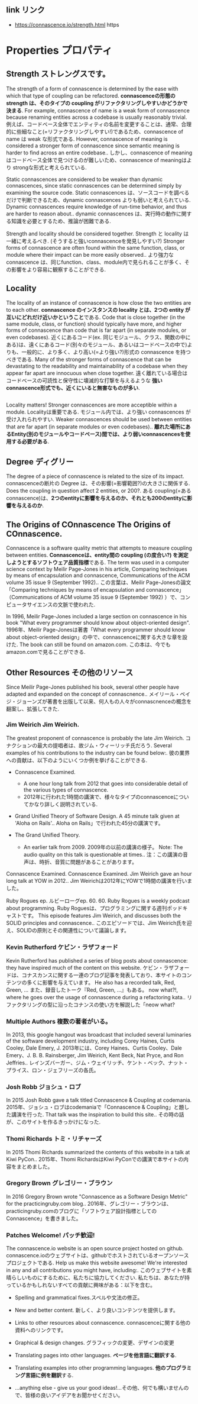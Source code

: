 ## link リンク

- https://connascence.io/strength.html https

# Properties プロパティ

## Strength ストレングスです。

The strength of a form of connascence is determined by the ease with which that type of coupling can be refactored.
**connascenceの形態の strength は、そのタイプの coupling がリファクタリングしやすいかどうかで決まる**.
For example, connascence of name is a weak form of connascence because renaming entities across a codebase is usually reasonably trivial.
例えば、コードベース全体でエンティティの名前を変更することは、通常、合理的に些細なこと(=リファクタリングしやすい!)であるため、connascence of name は weak な形式である.
However, connascence of meaning is considered a stronger form of connascence since semantic meaning is harder to find across an entire codebase..
しかし、connascence of meaning はコードベース全体で見つけるのが難しいため、connascence of meaningはより strongな形式と考えられている.

Static connascences are considered to be weaker than dynamic connascences, since static connascences can be determined simply by examining the source code.
Static connascences は、ソースコードを調べるだけで判断できるため、dynamic connascences よりも弱いと考えられている.
Dynamic connascences require knowledge of run-time behavior, and thus are harder to reason about..
dynamic connascences は、実行時の動作に関する知識を必要とするため、推論が困難である.

Strength and locality should be considered together.
Strength と locality は一緒に考えるべき. (そうすると強いconnascenceを発見しやすい?)
Stronger forms of connascence are often found within the same function, class, or module where their impact can be more easily observed..
より強力な connascence は、同じfunction、class、module内で見られることが多く、その影響をより容易に観察することができる.

## Locality

The locality of an instance of connascence is how close the two entities are to each other.
**connascence のインスタンスの locality とは、2つの entity が互いにどれだけ近いかということ**である.
Code that is close together (in the same module, class, or function) should typically have more, and higher forms of connascence than code that is far apart (in separate modules, or even codebases).
近くにあるコード(ex. 同じモジュール、クラス、関数の中にある)は、遠くにあるコード(別々のモジュール、あるいはコードベースの中で)よりも、一般的に、より多く、より高い(=より強い?)形式の connascence を持つべきである.
Many of the stronger forms of connascence that can be devastating to the readability and maintainability of a codebase when they appear far apart are innocuous when close together.
遠く離れている場合はコードベースの可読性と保守性に壊滅的な打撃を与えるような **強いconnascence形式でも、近くにいると無害なものが多い**.

![]()

Locality matters! Stronger connascences are more acceptible within a module.
Localityは重要である. モジュール内では、より強い connascences が受け入れられやすい.
Weaker connascences should be used between entities that are far apart (in separate modules or even codebases)..
**離れた場所にあるEntity(別のモジュールやコードベース)間では、より弱いconnascencesを使用する必要がある**.

## Degree ディグリー

The degree of a piece of connascence is related to the size of its impact.
connascenceの断片の Degree は、その影響(=影響範囲?)の大きさに関係する.
Does the coupling in question affect 2 entities, or 200?.
ある coupling(=ある connascence)は、**2つのentityに影響を与えるのか、それとも200のentityに影響を与えるのか**.

## The Origins of COnnascence The Origins of COnnascence.

Connascence is a software quality metric that attempts to measure coupling between entities.
**Connascenceは、entity間の coupling (の度合い?) を測定しようとするソフトウェア品質指標**である.
The term was used in a computer science context by Meilir Page-Jones in his article, Comparing techniques by means of encapsulation and connascence, Communications of the ACM volume 35 issue 9 (September 1992)..
この言葉は、Meilir Page-Jonesの論文「Comparing techniques by means of encapsulation and connascence」（Communications of ACM volume 35 issue 9 (September 1992) ）で、コンピュータサイエンスの文脈で使われた.

In 1996, Meilir Page-Jones included a large section on connascence in his book "What every programmer should know about object-oriented design".
1996年、Meilir Page-Jonesは著書「What every programmer should know about object-oriented design」の中で、connascenceに関する大きな章を設けた.
The book can still be found on amazon.com.
この本は、今でもamazon.comで見ることができる.

## Other Resources その他のリソース

Since Meilir Page-Jones published his book, several other people have adapted and expanded on the concept of connascnence..
メイリール・ペイジ・ジョーンズが著書を出版して以来、何人もの人々がconnascnenceの概念を翻案し、拡張してきた.

### Jim Weirich Jim Weirich.

The greatest proponent of connascence is probably the late Jim Weirich.
コナクションの最大の提唱者は、故ジム・ウィーリッチ氏だろう.
Several examples of his contributions to the industry can be found below:.
彼の業界への貢献は、以下のようにいくつか例を挙げることができる.

- Connascence Examined.

  - A one hour long talk from 2012 that goes into considerable detail of the various types of connascence.
  - 2012年に行われた1時間の講演で、様々なタイプのconnascenceについてかなり詳しく説明されている.

- Grand Unified Theory of Software Design.
  A 45 minute talk given at 'Aloha on Rails'..
  Aloha on Rails」で行われた45分の講演です。

- The Grand Unified Theory.
  - An earlier talk from 2009. 2009年の以前の講演の様子。 Note: The audio quality on this talk is questionable at times.. 注：この講演の音声は、時折、音質に問題があることがあります。

Connascence Examined.
Connascence Examined.
Jim Weirich gave an hour long talk at YOW in 2012..
Jim Weirichは2012年にYOWで1時間の講演を行いました。

Ruby Rogues ep.
ルビーローグep. 60. 60.
Ruby Rogues is a weekly podcast about programming.
Ruby Roguesは、プログラミングに関する週刊ポッドキャストです。
This episode features Jim Weirich, and discusses both the SOLID principles and connascence..
このエピソードでは、Jim Weirich氏を迎え、SOLIDの原則とその関連性について議論します。

### Kevin Rutherford ケビン・ラザフォード

Kevin Rutherford has published a series of blog posts about connascence: they have inspired much of the content on this website.
ケビン・ラザフォードは、コナスカンスに関する一連のブログ記事を発表しており、本サイトのコンテンツの多くに影響を与えています。
He also has a recorded talk, Red, Green, ...
また、録音したトーク『Red, Green, ...』もある。
now what?!, where he goes over the usage of connascence during a refactoring kata..
リファクタリングの型に沿ったコナンスの使い方を解説した「neow what?

### Multiple Authors 複数の著者がいる。

In 2013, this google hangout was broadcast that included several luminaries of the software development industry, including Corey Haines, Curtis Cooley, Dale Emery, J.
2013年には、Corey Haines、Curtis Cooley、Dale Emery、J.
B.
B.
Rainsberger, Jim Weirich, Kent Beck, Nat Pryce, and Ron Jeffries..
レインズバーガー、ジム・ウェイリッチ、ケント・ベック、ナット・プライス、ロン・ジェフリーズの各氏。

### Josh Robb ジョシュ・ロブ

In 2015 Josh Robb gave a talk titled Connascence & Coupling at codemania.
2015年、ジョシュ・ロブはcodemaniaで「Connascence & Coupling」と題した講演を行った.
That talk was the inspiration to build this site..
その時の話が、このサイトを作るきっかけになった.

### Thomi Richards トミ・リチャーズ

In 2015 Thomi Richards summarized the contents of this website in a talk at Kiwi PyCon..
2015年、Thomi RichardsはKiwi PyConでの講演で本サイトの内容をまとめました。

### Gregory Brown グレゴリー・ブラウン

In 2016 Gregory Brown wrote "Connascence as a Software Design Metric" for the practicingruby.com blog..
2016年、グレゴリー・ブラウンは、practicingruby.comのブログに「ソフトウェア設計指標としてのConnascence」を書きました。

### Patches Welcome! パッチ歓迎!

The connascence.io website is an open source project hosted on github.
connascence.ioのウェブサイトは、githubでホストされているオープンソースプロジェクトである.
Help us make this website awesome! We're interested in any and all contributions you might have, including:.
このウェブサイトを素晴らしいものにするために、私たちに協力してください.
私たちは、あなたが持っているかもしれないすべての貢献に興味がある：以下を含む。

- Spelling and grammatical fixes.スペルや文法の修正。

- New and better content. 新しく、より良いコンテンツを提供します。

- Links to other resources about connascence. connascenceに関する他の資料へのリンクです。

- Graphical & design changes. グラフィックの変更、デザインの変更

- Translating pages into other languages. **ページを他言語に翻訳する**.

- Translating examples into other programming languages. **他のプログラミング言語に例を翻訳**する.

- ...anything else - give us your good ideas!...その他、何でも構いませんので、皆様の良いアイデアをお聞かせください。
